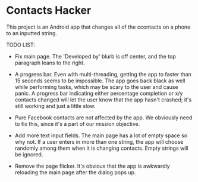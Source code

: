 Contacts Hacker
===============

This project is an Android app that changes all of the ccontacts on a phone to an inputted string.

TODO LIST:
- Fix main page. The 'Developed by' blurb is off center, and the top paragraph leans to the right.

- A progress bar. Even with multi-threading, getting the app to faster than 15 seconds seems to be impossible.
The app goes back black as well while performing tasks, which may be scary to the user and cause panic.
A progress bar indicating either percentage completion or x/y contacts changed will let the user know that the 
app hasn't crashed; it's still working and just a little slow.

- Pure Facebook contacts are not affected by the app. We obviously need to fix this, since it's a part of our 
mission objective.

- Add more text input fields. The main page has a lot of empty space so why not. If a user enters in more than one 
string, the app will choose randomly among them when it is changing contacts. Empty strings will be ignored.

- Remove the page flicker. It's obvious that the app is awkwardly reloading the main page after the dialog pops up.

